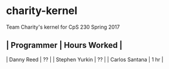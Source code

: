 # charity-kernel
Team Charity's kernel for CpS 230 Spring 2017

| Programmer | Hours Worked |
-----------------------------
| Danny Reed | ?? |
| Stephen Yurkin | ?? |
| Carlos Santana | 1 hr |
